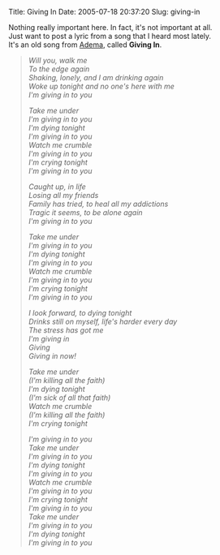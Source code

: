 Title: Giving In
Date: 2005-07-18 20:37:20
Slug: giving-in

Nothing really important here. In fact, it's not important at all.  
Just want to post a lyric from a song that I heard most lately.  
It's an old song from [Adema](http://www.ademaonline.com/), called **Giving In**.


>*Will you, walk me  
>To the edge again  
>Shaking, lonely, and I am drinking again  
>Woke up tonight and no one's here with me  
>I'm giving in to you*
>
>*Take me under  
>I'm giving in to you  
>I'm dying tonight  
>I'm giving in to you  
>Watch me crumble  
>I'm giving in to you  
>I'm crying tonight  
>I'm giving in to you*
>
>*Caught up, in life  
>Losing all my friends  
>Family has tried, to heal all my addictions  
>Tragic it seems, to be alone again  
>I'm giving in to you*
>
>*Take me under  
>I'm giving in to you  
>I'm dying tonight  
>I'm giving in to you  
>Watch me crumble  
>I'm giving in to you  
>I'm crying tonight  
>I'm giving in to you*
>
>*I look forward, to dying tonight  
>Drinks still on myself, life's harder every day  
>The stress has got me  
>I'm giving in  
>Giving  
>Giving in now!*
>
>*Take me under  
>(I'm killing all the faith)  
>I'm dying tonight  
>(I'm sick of all that faith)  
>Watch me crumble  
>(I'm killing all the faith)  
>I'm crying tonight*
>
>*I'm giving in to you  
>Take me under  
>I'm giving in to you  
>I'm dying tonight  
>I'm giving in to you  
>Watch me crumble  
>I'm giving in to you  
>I'm crying tonight  
>I'm giving in to you  
>Take me under  
>I'm giving in to you  
>I'm dying tonight  
>I'm giving in to you*